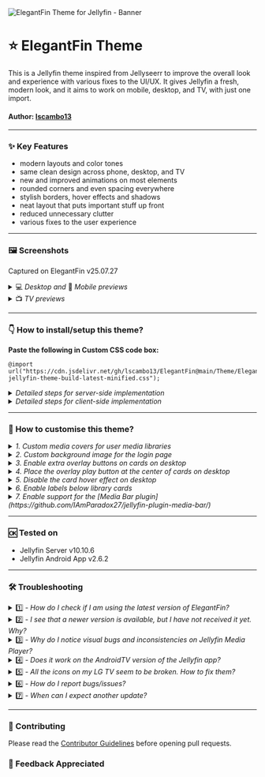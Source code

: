 <!-- Banner Image -->
<img src="https://github.com/lscambo13/ElegantFin-Next/blob/version-next/Theme/assets/img/banner.png?raw=true" alt="ElegantFin Theme for Jellyfin - Banner">

# ⭐ ElegantFin Theme
This is a Jellyfin theme inspired from Jellyseerr to improve the overall look and experience with various fixes to the UI/UX. It gives Jellyfin a fresh, modern look, and it aims to work on mobile, desktop, and TV, with just one import.


#### **Author:** [lscambo13](https://github.com/lscambo13)

<hr>

### ✨ Key Features  
- modern layouts and color tones
- same clean design across phone, desktop, and TV
- new and improved animations on most elements
- rounded corners and even spacing everywhere
- stylish borders, hover effects and shadows
- neat layout that puts important stuff up front
- reduced unnecessary clutter
- various fixes to the user experience

<hr>

### 🖼️ Screenshots 
Captured on ElegantFin v25.07.27

<details>
  <summary> 💻 <i>Desktop and </i>📱 <i>Mobile previews</i></summary>

| Desktop                                                                                                          | Mobile                                                                                                         |
| ---------------------------------------------------------------------------------------------------------------- | ------------------------------------------------------------------------------------------------------------- |
| <div align="center"><img src="https://github.com/lscambo13/ElegantFin-Next/blob/version-next/Previews/preview-v25.07.27/optimized/desktop/21.%20Login%20Page.webp?raw=true"><br><strong>Login Page</strong></div>         | <div align="center"><img src="https://github.com/lscambo13/ElegantFin-Next/blob/version-next/Previews/preview-v25.07.27/optimized/mobile/21.%20Login%20Page.webp?raw=true"></div>         |
| <div align="center"><img src="https://github.com/lscambo13/ElegantFin-Next/blob/version-next/Previews/preview-v25.07.27/optimized/desktop/1.%20Homepage.webp?raw=true"><br><strong>Homepage</strong></div>             | <div align="center"><img src="https://github.com/lscambo13/ElegantFin-Next/blob/version-next/Previews/preview-v25.07.27/optimized/mobile/1.%20Homepage.webp?raw=true"></div>             |
| <div align="center"><img src="https://github.com/lscambo13/ElegantFin-Next/blob/version-next/Previews/preview-v25.07.27/optimized/desktop/2.%20Movies%20Library.webp?raw=true"><br><strong>Movies Library</strong></div> | <div align="center"><img src="https://github.com/lscambo13/ElegantFin-Next/blob/version-next/Previews/preview-v25.07.27/optimized/mobile/2.%20Movies%20Library.webp?raw=true"></div>     |
| <div align="center"><img src="https://github.com/lscambo13/ElegantFin-Next/blob/version-next/Previews/preview-v25.07.27/optimized/desktop/4.%20Movie%20Page.webp?raw=true"><br><strong>Movie Page</strong></div>         | <div align="center"><img src="https://github.com/lscambo13/ElegantFin-Next/blob/version-next/Previews/preview-v25.07.27/optimized/mobile/4.%20Movie%20Page.webp?raw=true"></div>         |
| <div align="center"><img src="https://github.com/lscambo13/ElegantFin-Next/blob/version-next/Previews/preview-v25.07.27/optimized/desktop/12.%20Movie%20Details.webp?raw=true"><br><strong>Movie Details</strong></div> | <div align="center"><img src="https://github.com/lscambo13/ElegantFin-Next/blob/version-next/Previews/preview-v25.07.27/optimized/mobile/12.%20Movie%20Details.webp?raw=true"></div>     |
| <div align="center"><img src="https://github.com/lscambo13/ElegantFin-Next/blob/version-next/Previews/preview-v25.07.27/optimized/desktop/11.%20TV%20Show%20Page.webp?raw=true"><br><strong>TV Show Page</strong></div> | <div align="center"><img src="https://github.com/lscambo13/ElegantFin-Next/blob/version-next/Previews/preview-v25.07.27/optimized/mobile/11.%20TV%20Show%20Page.webp?raw=true"></div>    |
| <div align="center"><img src="https://github.com/lscambo13/ElegantFin-Next/blob/version-next/Previews/preview-v25.07.27/optimized/desktop/18.%20TV%20Episode%20Page.webp?raw=true"><br><strong>TV Episode Page</strong></div> | <div align="center"><img src="https://github.com/lscambo13/ElegantFin-Next/blob/version-next/Previews/preview-v25.07.27/optimized/mobile/18.%20TV%20Episode%20Page.webp?raw=true"></div> |
| <div align="center"><img src="https://github.com/lscambo13/ElegantFin-Next/blob/version-next/Previews/preview-v25.07.27/optimized/desktop/16.%20TV%20Show%20Seasons.webp?raw=true"><br><strong>TV Show Seasons</strong></div> | <div align="center"><img src="https://github.com/lscambo13/ElegantFin-Next/blob/version-next/Previews/preview-v25.07.27/optimized/mobile/16.%20TV%20Show%20Seasons.webp?raw=true"></div> |
| <div align="center"><img src="https://github.com/lscambo13/ElegantFin-Next/blob/version-next/Previews/preview-v25.07.27/optimized/desktop/9.%20Web%20Player.webp?raw=true"><br><strong>Web Player</strong></div>         | <div align="center"><img src="https://github.com/lscambo13/ElegantFin-Next/blob/version-next/Previews/preview-v25.07.27/optimized/mobile/9.%20Web%20Player.webp?raw=true"></div>         |
| <div align="center"><img src="https://github.com/lscambo13/ElegantFin-Next/blob/version-next/Previews/preview-v25.07.27/optimized/desktop/17.%20Cast%20Page.webp?raw=true"><br><strong>Cast Page</strong></div>          | <div align="center"><img src="https://github.com/lscambo13/ElegantFin-Next/blob/version-next/Previews/preview-v25.07.27/optimized/mobile/17.%20Cast%20Page.webp?raw=true"></div>         |
| <div align="center"><img src="https://github.com/lscambo13/ElegantFin-Next/blob/version-next/Previews/preview-v25.07.27/optimized/desktop/14.%20Artist%20Page.webp?raw=true"><br><strong>Artist Page</strong></div>       | <div align="center"><img src="https://github.com/lscambo13/ElegantFin-Next/blob/version-next/Previews/preview-v25.07.27/optimized/mobile/14.%20Artist%20Page.webp?raw=true"></div>       |
| <div align="center"><img src="https://github.com/lscambo13/ElegantFin-Next/blob/version-next/Previews/preview-v25.07.27/optimized/desktop/15.%20Music%20Player.webp?raw=true"><br><strong>Music Player</strong></div>     | <div align="center"><img src="https://github.com/lscambo13/ElegantFin-Next/blob/version-next/Previews/preview-v25.07.27/optimized/mobile/15.%20Music%20Player.webp?raw=true"></div>      |
| <div align="center"><img src="https://github.com/lscambo13/ElegantFin-Next/blob/version-next/Previews/preview-v25.07.27/optimized/desktop/13.%20Book%20Page.webp?raw=true"><br><strong>Book Page</strong></div>          | <div align="center"><img src="https://github.com/lscambo13/ElegantFin-Next/blob/version-next/Previews/preview-v25.07.27/optimized/mobile/13.%20Book%20Page.webp?raw=true"></div>         |
| <div align="center"><img src="https://github.com/lscambo13/ElegantFin-Next/blob/version-next/Previews/preview-v25.07.27/optimized/desktop/3.%20Sidebar.webp?raw=true"><br><strong>Sidebar</strong></div>                | <div align="center"><img src="https://github.com/lscambo13/ElegantFin-Next/blob/version-next/Previews/preview-v25.07.27/optimized/mobile/3.%20Sidebar.webp?raw=true"></div>              |
| <div align="center"><img src="https://github.com/lscambo13/ElegantFin-Next/blob/version-next/Previews/preview-v25.07.27/optimized/desktop/5.%20Extra%20Dialog.webp?raw=true"><br><strong>Extra Dialog</strong></div>     | <div align="center"><img src="https://github.com/lscambo13/ElegantFin-Next/blob/version-next/Previews/preview-v25.07.27/optimized/mobile/5.%20Extra%20Dialog.webp?raw=true"></div>       |
| <div align="center"><img src="https://github.com/lscambo13/ElegantFin-Next/blob/version-next/Previews/preview-v25.07.27/optimized/desktop/6.%20Settings%20Page.webp?raw=true"><br><strong>Settings Page</strong></div>   | <div align="center"><img src="https://github.com/lscambo13/ElegantFin-Next/blob/version-next/Previews/preview-v25.07.27/optimized/mobile/6.%20Settings%20Page.webp?raw=true"></div>      |
| <div align="center"><img src="https://github.com/lscambo13/ElegantFin-Next/blob/version-next/Previews/preview-v25.07.27/optimized/desktop/7.%20Metadata%20Menu.webp?raw=true"><br><strong>Metadata Menu</strong></div>   | <div align="center"><img src="https://github.com/lscambo13/ElegantFin-Next/blob/version-next/Previews/preview-v25.07.27/optimized/mobile/7.%20Metadata%20Menu.webp?raw=true"></div>      |
| <div align="center"><img src="https://github.com/lscambo13/ElegantFin-Next/blob/version-next/Previews/preview-v25.07.27/optimized/desktop/8.%20Dashboard%20Settings.webp?raw=true"><br><strong>Dashboard Settings</strong></div> | <div align="center"><img src="https://github.com/lscambo13/ElegantFin-Next/blob/version-next/Previews/preview-v25.07.27/optimized/mobile/8.%20Dashboard%20Settings.webp?raw=true"></div> |
| <div align="center"><img src="https://github.com/lscambo13/ElegantFin-Next/blob/version-next/Previews/preview-v25.07.27/optimized/desktop/19.%20Live%20TV%20Page.webp?raw=true"><br><strong>Live TV Page</strong></div>   | <div align="center"><img src="https://github.com/lscambo13/ElegantFin-Next/blob/version-next/Previews/preview-v25.07.27/optimized/mobile/19.%20Live%20TV%20Page.webp?raw=true"></div>    |
| <div align="center"><img src="https://github.com/lscambo13/ElegantFin-Next/blob/version-next/Previews/preview-v25.07.27/optimized/desktop/20.%20Live%20TV%20Guide.webp?raw=true"><br><strong>Live TV Guide</strong></div> | <div align="center"><img src="https://github.com/lscambo13/ElegantFin-Next/blob/version-next/Previews/preview-v25.07.27/optimized/mobile/20.%20Live%20TV%20Guide.webp?raw=true"></div>   |

</details>

<details>
  <summary> 📺 <i>TV previews</i></summary>

| TV View                                                                                                         |
| ------------------------------------------------------------------------------------------------------------- |
| <div align="center"><img src="https://github.com/lscambo13/ElegantFin-Next/blob/version-next/Previews/preview-v25.07.27/optimized/tv/21.%20Login%20Page.webp?raw=true"><br><strong>Login Page</strong></div>         |
| <div align="center"><img src="https://github.com/lscambo13/ElegantFin-Next/blob/version-next/Previews/preview-v25.07.27/optimized/tv/1.%20Homepage.webp?raw=true"><br><strong>Homepage</strong></div>             |
| <div align="center"><img src="https://github.com/lscambo13/ElegantFin-Next/blob/version-next/Previews/preview-v25.07.27/optimized/tv/2.%20Movies%20Library.webp?raw=true"><br><strong>Movies Library</strong></div> |
| <div align="center"><img src="https://github.com/lscambo13/ElegantFin-Next/blob/version-next/Previews/preview-v25.07.27/optimized/tv/4.%20Movie%20Page.webp?raw=true"><br><strong>Movie Page</strong></div>         |
| <div align="center"><img src="https://github.com/lscambo13/ElegantFin-Next/blob/version-next/Previews/preview-v25.07.27/optimized/tv/5.%20Extra%20Dialog.webp?raw=true"><br><strong>Extra Dialog</strong></div>     |
| <div align="center"><img src="https://github.com/lscambo13/ElegantFin-Next/blob/version-next/Previews/preview-v25.07.27/optimized/tv/6.%20Settings%20Page.webp?raw=true"><br><strong>Settings Page</strong></div>   |
| <div align="center"><img src="https://github.com/lscambo13/ElegantFin-Next/blob/version-next/Previews/preview-v25.07.27/optimized/tv/9.%20Web%20Player.webp?raw=true"><br><strong>Web Player</strong></div>         |
| <div align="center"><img src="https://github.com/lscambo13/ElegantFin-Next/blob/version-next/Previews/preview-v25.07.27/optimized/tv/11.%20TV%20Show%20Page.webp?raw=true"><br><strong>TV Show Page</strong></div> |
| <div align="center"><img src="https://github.com/lscambo13/ElegantFin-Next/blob/version-next/Previews/preview-v25.07.27/optimized/tv/12.%20Movie%20Details.webp?raw=true"><br><strong>Movie Details</strong></div> |
| <div align="center"><img src="https://github.com/lscambo13/ElegantFin-Next/blob/version-next/Previews/preview-v25.07.27/optimized/tv/13.%20Book%20Page.webp?raw=true"><br><strong>Book Page</strong></div>         |
| <div align="center"><img src="https://github.com/lscambo13/ElegantFin-Next/blob/version-next/Previews/preview-v25.07.27/optimized/tv/14.%20Artist%20Page.webp?raw=true"><br><strong>Artist Page</strong></div>     |
| <div align="center"><img src="https://github.com/lscambo13/ElegantFin-Next/blob/version-next/Previews/preview-v25.07.27/optimized/tv/15.%20Music%20Player.webp?raw=true"><br><strong>Music Player</strong></div>   |
| <div align="center"><img src="https://github.com/lscambo13/ElegantFin-Next/blob/version-next/Previews/preview-v25.07.27/optimized/tv/16.%20TV%20Show%20Seasons.webp?raw=true"><br><strong>TV Show Seasons</strong></div> |
| <div align="center"><img src="https://github.com/lscambo13/ElegantFin-Next/blob/version-next/Previews/preview-v25.07.27/optimized/tv/17.%20Cast%20Page.webp?raw=true"><br><strong>Cast Page</strong></div>         |
| <div align="center"><img src="https://github.com/lscambo13/ElegantFin-Next/blob/version-next/Previews/preview-v25.07.27/optimized/tv/18.%20TV%20Episode%20Page.webp?raw=true"><br><strong>TV Episode Page</strong></div> |
| <div align="center"><img src="https://github.com/lscambo13/ElegantFin-Next/blob/version-next/Previews/preview-v25.07.27/optimized/tv/19.%20Live%20TV%20Page.webp?raw=true"><br><strong>Live TV Page</strong></div> |
| <div align="center"><img src="https://github.com/lscambo13/ElegantFin-Next/blob/version-next/Previews/preview-v25.07.27/optimized/tv/20.%20Live%20TV%20Guide.webp?raw=true"><br><strong>Live TV Guide</strong></div> |

</details>


<hr>

### 👇 How to install/setup this theme? 

<b>Paste the following in Custom CSS code box:</b>

	@import url("https://cdn.jsdelivr.net/gh/lscambo13/ElegantFin@main/Theme/ElegantFin-jellyfin-theme-build-latest-minified.css");

<details>
  <summary><i>Detailed steps for server-side implementation</i></summary>

1. Open Dashboard from Administration tab in Settings.
2. Select General tab from the side bar.
3. Scroll down to find Custom CSS code box under Branding section.
4. Paste the custom css in Custom CSS code box.
5. Click save
</details>

<details>
  <summary><i>Detailed steps for client-side implementation</i></summary>

1. Open Display tab in Settings.
2. Scroll down to find Custom CSS code box.
3. Paste the custom css in Custom CSS code box.
4. Click save.
</details>


<hr>

### 🧩 How to customise this theme? 

<details>
  <summary><i>1. Custom media covers for user media libraries</i></summary>

- [Previews](https://github.com/lscambo13/ElegantFin/blob/main/custom-media-covers.md#%EF%B8%8F-presets-modify-these-styles-according-to-your-own-liking)
- Read more about this experimental add-on [here](https://github.com/lscambo13/ElegantFin/blob/main/custom-media-covers.md)

</details>

<details>
  <summary><i>2. Custom background image for the login page</i></summary>

- [Preview](https://user-images.githubusercontent.com/16425113/129554147-6ac7ba51-43e7-4c8e-ba77-e646a3ef6b12.jpg)
- To enable the background wallpaper on the login screen, first tick the 'Enable the splash screen' option in your Jellyfin Dashboard below the Custom CSS Box.
- Second, copy and paste the following code at the end in Custom CSS box but don't save yet.
  ```
  :root{
    --loginPageBgUrl: url("<YOUR-JELLYFIN-SERVER-ADDRESS>/Branding/Splashscreen?format=webp&foregroundLayer=1&quality=33&width=3840&height=2160&blur=2");
  }
  ```
- Third, replace `<YOUR-JELLYFIN-SERVER-ADDRESS>` with your Jellyfin server address, for example, `http://192.168.0.1:8097`.
- Don't forget the correct http or https in your domain.
- You can also modify the parameters, for example blur size or the resolution, according to your liking.
- Once done, save and refresh your apps and webpages.
</details>

<details>
  <summary><i>3. Enable extra overlay buttons on cards on desktop</i></summary>

- To enable 'Mark Played' and 'Add to Favorites' buttons that show up at the bottom right corner of cards while hovering, copy and paste the following code at the end in Custom CSS box, click save and finally refresh your app/webpage.
  ```
  :root{
    --extraCardButtonsVisibility: block;
  }
  ```
- To hide them again, simply remove this code block or replace `block` with `none`.
</details>

<details>
  <summary><i>4. Place the overlay play button at the center of cards on desktop</i></summary>

- To bring the mini play button to the center of cards, copy and paste the following code at the end in Custom CSS box, click save and finally refresh your app/webpage.
  ```
  :root{
    --overlayPlayButtonPosition: 50%;
  }
  ```
- To undo this change, simply remove this code block or replace `50%` with `2.8em`.
</details>

<details>
  <summary><i>5. Disable the card hover effect on desktop</i></summary>

- To disable the reflection on cards that shows when hovering over them on desktop, copy and paste the following code at the end in Custom CSS box, click save and finally refresh your app/webpage.
```
  :root{
    --cardHoverEffect: none;
  }
```
- To undo this change, simply remove this code block or replace `none` with `""`.
</details>

<details>
  <summary><i>6. Enable labels below library cards</i></summary>

- To enable text labels under the media library cards, copy and paste the following code at the end in Custom CSS box, click save and finally refresh your app/webpage.
```
  :root{
    --libraryLabelVisibility: block;
  }
```
- To undo this change, simply remove this code block or replace `block` with `none`.
</details>

<details>
  <summary><i>7. Enable support for the [Media Bar plugin](https://github.com/IAmParadox27/jellyfin-plugin-media-bar/)</i></summary>

- TBD
```
	@import url("https://cdn.jsdelivr.net/gh/lscambo13/ElegantFin@main/Theme/assets/add-ons/media-bar-plugin-support-latest-min.css");
```
- TBD
</details>

<hr>

### 🆗 Tested on 
- Jellyfin Server v10.10.6
- Jellyfin Android App v2.6.2

<hr>

### 🛠️ Troubleshooting 
<details>
  <summary>1️⃣ - <i>How do I check if I am using the latest version of ElegantFin?</i></summary>

- To make sure that you are using the latest version of ElegantFin, check the version number at the bottom in the Dashboard screen. 
- It should be something like ElegantFin v25.07.XX
</details>

<details>
  <summary>2️⃣ - <i>I see that a newer version is available, but I have not received it yet. Why?</i></summary>

- If Dashboard footer shows an old version, it means that your app is still using an old cache.
- Once that cache is updated, the new version will be loaded. 
- To get the latest version, you will need to clear cache. There are multiple ways to do it.
- On web version, force a hard refresh of the page using CTRL + F5.
- On apps, try signing out and back in again. OR in case of Jellyfin Media Player on windows, you might need to delete the cache folder. That should definitely pull the latest version.
</details>

<details>
  <summary>3️⃣ - <i>Why do I notice visual bugs and inconsistencies on Jellyfin Media Player?</i></summary>

- As of version 1.12.0, JMP is based on Qt 5.x which uses a very outdated web engine, so it does not support many new CSS features. Once a new version based on Qt 6.x is released, most issues should automatically be resolved. Until then, JMP is unsupported and I recommend using the web app instead.
</details>

<details>
  <summary>4️⃣ - <i>Does it work on the AndroidTV version of the Jellyfin app?</i></summary>

- As of version 0.18.11, the official Jellyfin app on the AndroidTVs does not support css themes, but the Android mobile phone app supports them. The WebOS version of the app seems to be based on the mobile phone version, so it supports the theme just fine.
</details>

<details>
  <summary>5️⃣ - <i>All the icons on my LG TV seem to be broken. How to fix them?</i></summary>

- It seems that modern Material Icons which this theme uses are [not compatible on some WebOS TVs](https://github.com/lscambo13/ElegantFin/issues/39). There is a [huge similar thread](https://www.reddit.com/r/youtubetv/comments/e27go3/chinese_symbols_instead_of_icons_on_lg_tv/) about this.
- This bug can be fixed by using the older icons, so I have implemented the following workaround to bring back older, supported icons.
- Simply add the following code at the end in Custom CSS box and save, then refresh your apps and webpages:
  
  ```
  :root{
    --iconPack: 'Material Icons';
  }
  ```
</details>

<details>
  <summary>6️⃣ - <i>How do I report bugs/issues?</i></summary>

- First check [here](https://github.com/lscambo13/ElegantFin/issues?q=) whether a similar issue has been reported already. If it exists, upvote and comment there to let me know. 
- Alternatively, create a new issue [here](https://github.com/lscambo13/ElegantFin/issues/new/choose).


</details>
<details>
  <summary>7️⃣ - <i>When can I expect another update?</i></summary>

- 🤷
</details>

<hr>

### 📌 Contributing

Please read the [Contributor Guidelines](./CONTRIBUTING.md) before opening pull requests.


### 🙏 Feedback Appreciated
